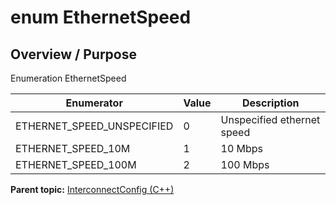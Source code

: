 # enum EthernetSpeed

## Overview / Purpose

Enumeration EthernetSpeed

|Enumerator|Value|Description|
|----------|-----|-----------|
|ETHERNET\_SPEED\_UNSPECIFIED|0|Unspecified ethernet speed|
|ETHERNET\_SPEED\_10M|1|10 Mbps|
|ETHERNET\_SPEED\_100M|2|100 Mbps|

**Parent topic:** [InterconnectConfig \(C++\)](../../summary_pages/InterconnectConfig.md)

